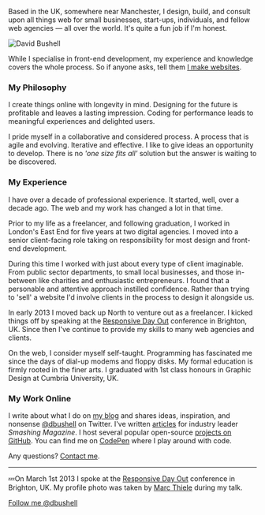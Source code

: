 Based in the UK, somewhere near Manchester, I design, build, and consult upon all things web for small businesses, start-ups, individuals, and fellow web agencies — all over the world. It's quite a fun job if I'm honest.

![David Bushell](/images/2012/12/david-bushell1.jpg)

While I specialise in front-end development, my experience and knowledge covers the whole process. So if anyone asks, tell them [I make websites](/services/).

### My Philosophy

I create things online with longevity in mind. Designing for the future is profitable and leaves a lasting impression. Coding for performance leads to meaningful experiences and delighted users.

I pride myself in a collaborative and considered process. A process that is agile and evolving. Iterative and effective. I like to give ideas an opportunity to develop. There is no *'one size fits all'* solution but the answer is waiting to be discovered.

### My Experience

I have over a decade of professional experience. It started, well, over a decade ago. The web and my work has changed a lot in that time.

Prior to my life as a freelancer, and following graduation, I worked in London's East End for five years at two digital agencies. I moved into a senior client-facing role taking on responsibility for most design and front-end development.

During this time I worked with just about every type of client imaginable. From public sector departments, to small local businesses, and those in-between like charities and enthusiastic entrepreneurs. I found that a personable and attentive approach instilled confidence. Rather than trying to 'sell' a website I'd involve clients in the process to design it alongside us.


In early 2013 I moved back up North to venture out as a freelancer. I kicked things off by speaking at the [Responsive Day Out](/2012/12/07/responsive-day-out/) conference in Brighton, UK. Since then I've continue to provide my skills to many web agencies and clients.

On the web, I consider myself self-taught. Programming has fascinated me since the days of dial-up modems and floppy disks. My formal education is firmly rooted in the finer arts. I graduated with 1st class honours in Graphic Design at Cumbria University, UK.

### My Work Online

I write about what I do on [my blog](/blog/) and shares ideas, inspiration, and nonsense [@dbushell](http://twitter.com/dbushell) on Twitter. I've written [articles](http://smashingmagazine.com/author/david-bushell/) for industry leader *Smashing Magazine*. I host several popular open-source [projects on GitHub](https://github.com/dbushell). You can find me on [CodePen](http://codepen.io/dbushell/) where I play around with code.

Any questions? <a href="/contact/">Contact me</a>.

* * *

💤On March 1st 2013 I spoke at the [Responsive Day Out](/2012/12/07/responsive-day-out/) conference in Brighton, UK. My profile photo was taken by [Marc Thiele](http://www.flickr.com/photos/marcthiele/8519276774) during my talk.


[Follow me @dbushell](http://twitter.com/dbushell)
